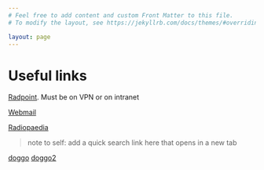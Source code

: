 ```yaml
---
# Feel free to add content and custom Front Matter to this file.
# To modify the layout, see https://jekyllrb.com/docs/themes/#overriding-theme-defaults

layout: page
---
```

# Useful links

[Radpoint](http://pennpointplus.uphs.upenn.edu/sites/Radpoint/Pages/default.aspx).  Must be on VPN or on intranet

[Webmail](https://outlook.office.com/owa/?realm=PennMedicine.upenn.edu&path=/mail/inbox)

[Radiopaedia](https://radiopaedia.org/)
>note to self: add a quick search link here that opens in a new tab

[doggo](/images/doggo.jpg)
[doggo2](/images/noideacrop.jpg)
